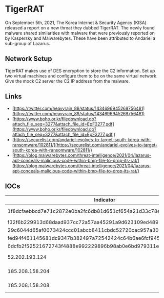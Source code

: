 # TigerRAT

On September 5th, 2021, The Korea Internet & Security Agency (KISA) released a
report on a new threat they dubbed TigerRAT. The newly found malware shared 
similarities with malware that were previously reported on by Kaspersky and 
Malwarebytes. These have been attributed to Andariel a sub-group of Lazarus.

## Network Setup

TigerRAT makes use of DES encryption to store the C2 information. Set up two
virtual machines and configure them to be on the same virtual network. Give the
mock C2 server the C2 IP address from the malware.

## Links

* [https://twitter.com/heavyrain_89/status/1434696945268756481](https://twitter.com/heavyrain_89/status/1434696945268756481)
* [https://www.boho.or.kr/filedownload.do?attach_file_seq=3277&attach_file_id=EpF3277.pdf](https://www.boho.or.kr/filedownload.do?attach_file_seq=3277&attach_file_id=EpF3277.pdf )
* [https://securelist.com/andariel-evolves-to-target-south-korea-with-ransomware/102811/](https://securelist.com/andariel-evolves-to-target-south-korea-with-ransomware/102811/)
* [https://blog.malwarebytes.com/threat-intelligence/2021/04/lazarus-apt-conceals-malicious-code-within-bmp-file-to-drop-its-rat/](https://blog.malwarebytes.com/threat-intelligence/2021/04/lazarus-apt-conceals-malicious-code-within-bmp-file-to-drop-its-rat/)

## IOCs

|Indicator                                                         |Type     |Context          |
|------------------------------------------------------------------|---------|-----------------|
| 1f8dcfaebbcd7e71c2872e0ba2fc6db81d651cf654a21d33c78eae6662e62392 | SHA256  | TigerRAT Loader |
| f32f6b229913d68daad937cc72a57aa45291a9d623109ed48938815aa7b6005c | SHA256  | TigerRAT        |
| 29c6044d65af0073424ccc01abcb8411cbdc52720cac957a3012773c4380bab3 | SHA256  | TigerRAT        |
| fed94f461145681dc9347b382497a72542424c64b6ae6fcf945f4becd2d46c32 | SHA256  | TigerRAT        |
| 6dcfb2f52521672743f4888e992229896b98ab0e6bd979311ebdb4dcccc2b2e6 | SHA256  | TigerRAT        |
| 52.202.193.124                                                   | TCP/443 | TigerRAT C2     |
| 185.208.158.204                                                  | TCP/443 | TigerRAT C2     |
| 185.208.158.208                                                  | TCP/443 | TigerRAT C2     |
